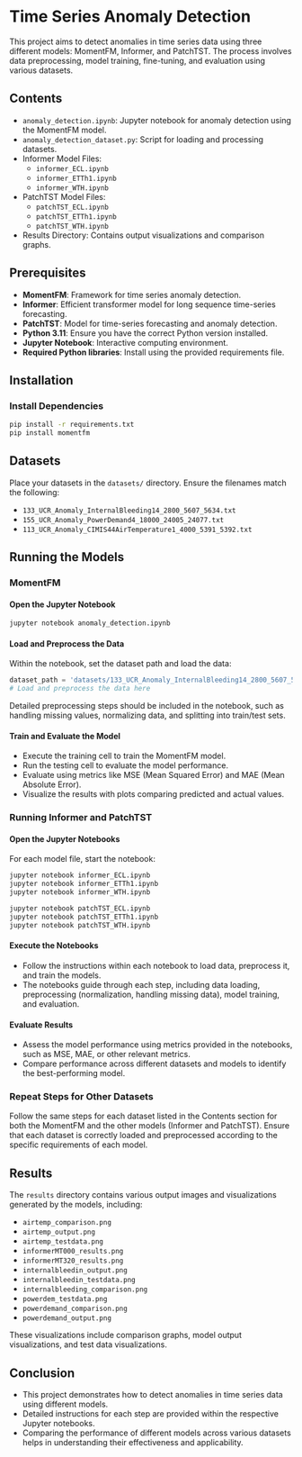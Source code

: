 
# Time Series Anomaly Detection

This project aims to detect anomalies in time series data using three different models: MomentFM, Informer, and PatchTST. The process involves data preprocessing, model training, fine-tuning, and evaluation using various datasets.

## Contents

- `anomaly_detection.ipynb`: Jupyter notebook for anomaly detection using the MomentFM model.
- `anomaly_detection_dataset.py`: Script for loading and processing datasets.
- Informer Model Files: 
  - `informer_ECL.ipynb`
  - `informer_ETTh1.ipynb`
  - `informer_WTH.ipynb`
- PatchTST Model Files: 
  - `patchTST_ECL.ipynb`
  - `patchTST_ETTh1.ipynb`
  - `patchTST_WTH.ipynb`
- Results Directory: Contains output visualizations and comparison graphs.

## Prerequisites

- **MomentFM**: Framework for time series anomaly detection.
- **Informer**: Efficient transformer model for long sequence time-series forecasting.
- **PatchTST**: Model for time-series forecasting and anomaly detection.
- **Python 3.11**: Ensure you have the correct Python version installed.
- **Jupyter Notebook**: Interactive computing environment.
- **Required Python libraries**: Install using the provided requirements file.

## Installation

### Install Dependencies

```sh
pip install -r requirements.txt
pip install momentfm
```

## Datasets

Place your datasets in the `datasets/` directory. Ensure the filenames match the following:

- `133_UCR_Anomaly_InternalBleeding14_2800_5607_5634.txt`
- `155_UCR_Anomaly_PowerDemand4_18000_24005_24077.txt`
- `113_UCR_Anomaly_CIMIS44AirTemperature1_4000_5391_5392.txt`

## Running the Models

### MomentFM

#### Open the Jupyter Notebook

```sh
jupyter notebook anomaly_detection.ipynb
```

#### Load and Preprocess the Data

Within the notebook, set the dataset path and load the data:

```python
dataset_path = 'datasets/133_UCR_Anomaly_InternalBleeding14_2800_5607_5634.txt'
# Load and preprocess the data here
```

Detailed preprocessing steps should be included in the notebook, such as handling missing values, normalizing data, and splitting into train/test sets.

#### Train and Evaluate the Model

- Execute the training cell to train the MomentFM model.
- Run the testing cell to evaluate the model performance.
- Evaluate using metrics like MSE (Mean Squared Error) and MAE (Mean Absolute Error).
- Visualize the results with plots comparing predicted and actual values.

### Running Informer and PatchTST

#### Open the Jupyter Notebooks

For each model file, start the notebook:

```sh
jupyter notebook informer_ECL.ipynb
jupyter notebook informer_ETTh1.ipynb
jupyter notebook informer_WTH.ipynb

jupyter notebook patchTST_ECL.ipynb
jupyter notebook patchTST_ETTh1.ipynb
jupyter notebook patchTST_WTH.ipynb
```

#### Execute the Notebooks

- Follow the instructions within each notebook to load data, preprocess it, and train the models.
- The notebooks guide through each step, including data loading, preprocessing (normalization, handling missing data), model training, and evaluation.

#### Evaluate Results

- Assess the model performance using metrics provided in the notebooks, such as MSE, MAE, or other relevant metrics.
- Compare performance across different datasets and models to identify the best-performing model.

### Repeat Steps for Other Datasets

Follow the same steps for each dataset listed in the Contents section for both the MomentFM and the other models (Informer and PatchTST). Ensure that each dataset is correctly loaded and preprocessed according to the specific requirements of each model.

## Results

The `results` directory contains various output images and visualizations generated by the models, including:
- `airtemp_comparison.png`
- `airtemp_output.png`
- `airtemp_testdata.png`
- `informerMT000_results.png`
- `informerMT320_results.png`
- `internalbleedin_output.png`
- `internalbleedin_testdata.png`
- `internalbleeding_comparison.png`
- `powerdem_testdata.png`
- `powerdemand_comparison.png`
- `powerdemand_output.png`

These visualizations include comparison graphs, model output visualizations, and test data visualizations.

## Conclusion

- This project demonstrates how to detect anomalies in time series data using different models.
- Detailed instructions for each step are provided within the respective Jupyter notebooks.
- Comparing the performance of different models across various datasets helps in understanding their effectiveness and applicability.


